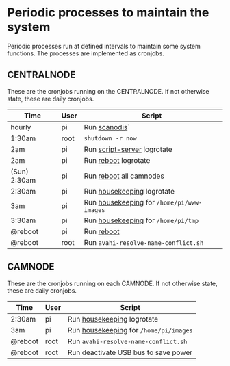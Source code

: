 # Periodic processes to maintain the system

Periodic processes run at defined intervals to maintain some system functions. The processes are implemented as cronjobs.

## CENTRALNODE

These are the cronjobs running on the CENTRALNODE. If not otherwise state, these are daily cronjobs.

| Time    | User | Script                                                            |
|---------|------|-------------------------------------------------------------------|
| hourly  | pi   | Run [scanodis](../src/scanodis)`                                  |
| 1:30am  | root | `shutdown -r now`                                                 |
| 2am     | pi   | Run [script-server](../src/script-server) logrotate               |
| 2am     | pi   | Run [reboot](../src/reboot) logrotate                             |
| (Sun) 2:30am  | pi   | Run [reboot](../src/reboot) all camnodes                    |
| 2:30am  | pi   | Run [housekeeping](../src/housekeeping) logrotate                 |
| 3am     | pi   | Run [housekeeping](../src/housekeeping) for `/home/pi/www-images` |
| 3:30am  | pi   | Run [housekeeping](../src/housekeeping) for `/home/pi/tmp`        |
| @reboot | pi   | Run [reboot](../src/reboot/)                                      |
| @reboot | root | Run `avahi-resolve-name-conflict.sh`                              |


## CAMNODE

These are the cronjobs running on each CAMNODE. If not otherwise state, these are daily cronjobs.

| Time    | User | Script                                                            |
|---------|------|-------------------------------------------------------------------|
| 2:30am  | pi   | Run [housekeeping](../src/housekeeping) logrotate                 |
| 3am     | pi   | Run [housekeeping](../src/housekeeping) for `/home/pi/images`     |
| @reboot | root | Run `avahi-resolve-name-conflict.sh`                              |
| @reboot | root | Run deactivate USB bus to save power                              |
